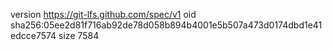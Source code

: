 version https://git-lfs.github.com/spec/v1
oid sha256:05ee2d81f716ab92de78d058b894b4001e5b507a473d0174dbd1e41edcce7574
size 7584
